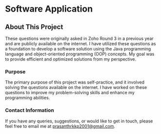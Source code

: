 # Software Application


## About This Project

These questions were originally asked in Zoho Round 3 in a previous year and are publicly available on the internet. I have utilized these questions as a foundation to develop a software solution using the Java programming language and object-oriented programming (OOP) concepts. My goal was to provide efficient and optimized solutions from my perspective.

### Purpose

The primary purpose of this project was self-practice, and it involved solving the questions available on the internet. I have worked on these questions to improve my problem-solving skills and enhance my programming abilities.

### Contact Information

If you have any queries, suggestions, or would like to get in touch, please feel free to email me at prasanthrkkp2001@gmail.com.
